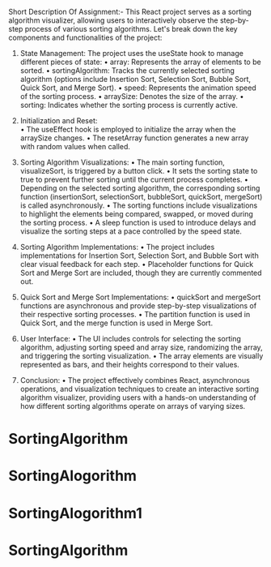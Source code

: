 Short Description Of Assignment:-
This React project serves as a sorting algorithm visualizer, allowing users to interactively observe the step-by-step process of various sorting algorithms. Let's break down the key components and functionalities of the project:

1. State Management:
The project uses the useState hook to manage different pieces of state:
•	array: Represents the array of elements to be sorted.
•	sortingAlgorithm: Tracks the currently selected sorting algorithm (options include Insertion Sort, Selection Sort, Bubble Sort, Quick Sort, and Merge Sort).
•	speed: Represents the animation speed of the sorting process.
•	arraySize: Denotes the size of the array.
•	sorting: Indicates whether the sorting process is currently active.
2. Initialization and Reset:	
•	The useEffect hook is employed to initialize the array when the arraySize changes.
•	The resetArray function generates a new array with random values when called.
3. Sorting Algorithm Visualizations:
•	The main sorting function, visualizeSort, is triggered by a button click.
•	It sets the sorting state to true to prevent further sorting until the current process completes.
•	Depending on the selected sorting algorithm, the corresponding sorting function (insertionSort, selectionSort, bubbleSort, quickSort, mergeSort) is called asynchronously.
•	The sorting functions include visualizations to highlight the elements being compared, swapped, or moved during the sorting process.
•	A sleep function is used to introduce delays and visualize the sorting steps at a pace controlled by the speed state.

4. Sorting Algorithm Implementations:
•	The project includes implementations for Insertion Sort, Selection Sort, and Bubble Sort with clear visual feedback for each step.
•	Placeholder functions for Quick Sort and Merge Sort are included, though they are currently commented out.
5. Quick Sort and Merge Sort Implementations:
•	quickSort and mergeSort functions are asynchronous and provide step-by-step visualizations of their respective sorting processes.
•	The partition function is used in Quick Sort, and the merge function is used in Merge Sort.
6. User Interface:
•	The UI includes controls for selecting the sorting algorithm, adjusting sorting speed and array size, randomizing the array, and triggering the sorting visualization.
•	The array elements are visually represented as bars, and their heights correspond to their values.

7. Conclusion:
•	The project effectively combines React, asynchronous operations, and visualization techniques to create an interactive sorting algorithm visualizer, providing users with a hands-on understanding of how different sorting algorithms operate on arrays of varying sizes.
# SortingAlgorithm
# SortingAlogorithm
# SortingAlogorithm1
# SortingAlgorithm
